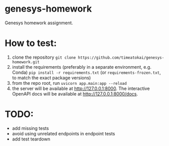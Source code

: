 # genesys-homework

Genesys homework assignment.

# How to test:

1. clone the repository
    `git clone https://github.com/timeatokai/genesys-homework.git`
2. install the requirements (preferably in a separate environment, e.g. Conda)
    `pip install -r requirements.txt`
    (or `requirements-frozen.txt`, to match the exact package versions)
3. from the repo root, run `uvicorn app.main:app --reload`
4. the server will be available at http://127.0.0.1:8000. The interactive OpenAPI docs will be available at http://127.0.0.1:8000/docs.

# TODO:

- add missing tests
- avoid using unrelated endpoints in endpoint tests
- add test teardown
